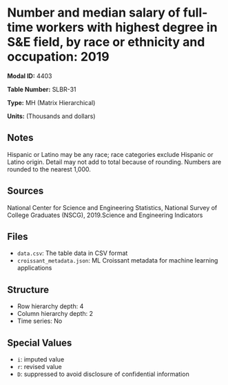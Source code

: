 # Number and median salary of full-time workers with highest degree in S&E field, by race or ethnicity and occupation: 2019

**Modal ID:** 4403

**Table Number:** SLBR-31

**Type:** MH (Matrix Hierarchical)

**Units:** (Thousands and dollars)

## Notes

Hispanic or Latino may be any race; race categories exclude Hispanic or Latino origin. Detail may not add to total because of rounding. Numbers are rounded to the nearest 1,000.

## Sources

National Center for Science and Engineering Statistics, National Survey of College Graduates (NSCG), 2019.Science and Engineering Indicators

## Files

- `data.csv`: The table data in CSV format
- `croissant_metadata.json`: ML Croissant metadata for machine learning applications

## Structure

- Row hierarchy depth: 4
- Column hierarchy depth: 2
- Time series: No

## Special Values

- `i`: imputed value
- `r`: revised value
- `D`: suppressed to avoid disclosure of confidential information
